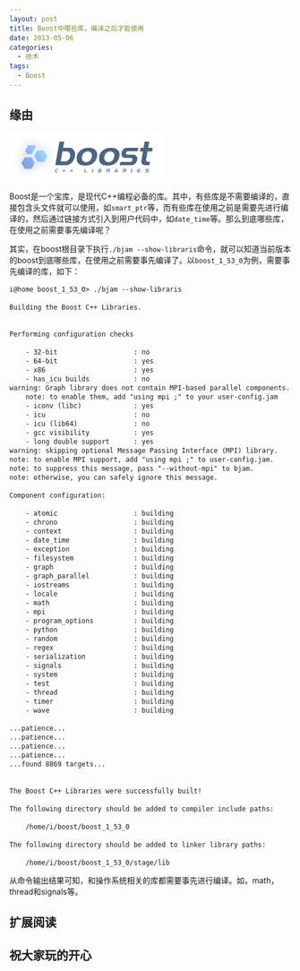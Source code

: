 ```yaml
---
layout: post
title: Boost中哪些库，编译之后才能使用
date: 2013-05-06
categories:
  - 技术
tags:
  - Boost
---
```

## 缘由

![](/img/article/2013-05/01-01.png)

Boost是一个宝库，是现代C++编程必备的库。其中，有些库是不需要编译的，直接包含头文件就可以使用，如`smart_ptr`等，而有些库在使用之前是需要先进行编译的，然后通过链接方式引入到用户代码中，如`date_time`等。那么到底哪些库，在使用之前需要事先编译呢？

其实，在boost根目录下执行`./bjam --show-libraris`命令，就可以知道当前版本的boost到底哪些库，在使用之前需要事先编译了。以`boost_1_53_0`为例，需要事先编译的库，如下：

    i@home boost_1_53_0> ./bjam --show-libraris
     
    Building the Boost C++ Libraries.
    
    
    Performing configuration checks
    
        - 32-bit                   : no
        - 64-bit                   : yes
        - x86                      : yes
        - has_icu builds           : no
    warning: Graph library does not contain MPI-based parallel components.
        note: to enable them, add "using mpi ;" to your user-config.jam
        - iconv (libc)             : yes
        - icu                      : no
        - icu (lib64)              : no
        - gcc visibility           : yes
        - long double support      : yes
    warning: skipping optional Message Passing Interface (MPI) library.
    note: to enable MPI support, add "using mpi ;" to user-config.jam.
    note: to suppress this message, pass "--without-mpi" to bjam.
    note: otherwise, you can safely ignore this message.
    
    Component configuration:
    
        - atomic                   : building
        - chrono                   : building
        - context                  : building
        - date_time                : building
        - exception                : building
        - filesystem               : building
        - graph                    : building
        - graph_parallel           : building
        - iostreams                : building
        - locale                   : building
        - math                     : building
        - mpi                      : building
        - program_options          : building
        - python                   : building
        - random                   : building
        - regex                    : building
        - serialization            : building
        - signals                  : building
        - system                   : building
        - test                     : building
        - thread                   : building
        - timer                    : building
        - wave                     : building
    
    ...patience...
    ...patience...
    ...patience...
    ...patience...
    ...found 8869 targets...
        
        
    The Boost C++ Libraries were successfully built!
    
    The following directory should be added to compiler include paths:
    
        /home/i/boost/boost_1_53_0
    
    The following directory should be added to linker library paths:
    
        /home/i/boost/boost_1_53_0/stage/lib


从命令输出结果可知，和操作系统相关的库都需要事先进行编译。如，math，thread和signals等。


## 扩展阅读


## 祝大家玩的开心


